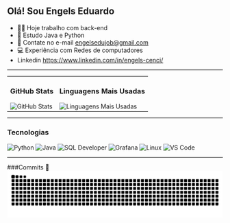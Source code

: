 ## Olá! Sou Engels Eduardo

- 👨‍💻 Hoje trabalho com back-end  
- 📕 Estudo Java e Python
- 📩 Contate no e-mail   engelsedujob@gmail.com  
- 💻 Experiência com Redes de computadores
- Linkedin https://www.linkedin.com/in/engels-cenci/

---

<table>
  <tr>
    <td>
      <h3>GitHub Stats</h3>
      <img src="https://github-readme-stats.vercel.app/api?username=engelseduardo&show_icons=true&theme=radical" alt="GitHub Stats" />
    </td>
    <td>
      <h3>Linguagens Mais Usadas</h3>
      <img src="https://github-readme-stats.vercel.app/api/top-langs/?username=engelseduardo&layout=compact&theme=radical" alt="Linguagens Mais Usadas" />
    </td>
  </tr>
</table>

---

### Tecnologias

<p>
  <img src="https://cdn.jsdelivr.net/gh/devicons/devicon/icons/python/python-original.svg" alt="Python" width="40" height="40" />
  <img src="https://cdn.jsdelivr.net/gh/devicons/devicon/icons/java/java-original.svg" alt="Java" width="40" height="40" />
  <img src="https://cdn.jsdelivr.net/gh/devicons/devicon/icons/sqldeveloper/sqldeveloper-original.svg" alt="SQL Developer" width="40" height="40" />
  <img src="https://cdn.jsdelivr.net/gh/devicons/devicon/icons/grafana/grafana-original.svg" alt="Grafana" width="40" height="40" />
  <img src="https://cdn.jsdelivr.net/gh/devicons/devicon/icons/linux/linux-original.svg" alt="Linux" width="40" height="40" />
  <img src="https://cdn.jsdelivr.net/gh/devicons/devicon/icons/vscode/vscode-original.svg" alt="VS Code" width="40" height="40" />
</p>

---

###Commits 🐍
![snake](https://github.com/engelseduardo/engelseduardo/blob/main/github-contribution-grid-snake.svg)

